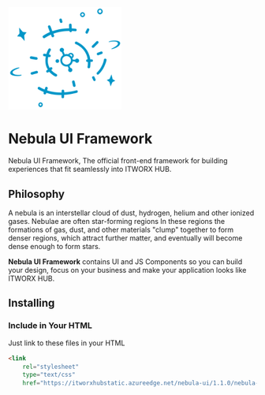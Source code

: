 <p>
    <img width="230" src="https://github.com/hamed-farag/Nebula-UI/raw/master/nebulaui-hub-logo.png">
</p>

# Nebula UI Framework
Nebula UI Framework, The official front-end framework for building experiences that fit seamlessly into ITWORX HUB.

## Philosophy
A nebula is an interstellar cloud of dust, hydrogen, helium and other ionized gases. Nebulae are often star-forming regions In these regions the formations of gas, dust, and other materials "clump" together to form denser regions, which attract further matter, and eventually will become dense enough to form stars.

**Nebula UI Framework** contains UI and JS Components so you can build your design, focus on your business and make your application looks like ITWORX HUB.

## Installing

### Include in Your HTML
 Just link to these files in your HTML

```HTML
<link 
    rel="stylesheet" 
    type="text/css" 
    href="https://itworxhubstatic.azureedge.net/nebula-ui/1.1.0/nebula-ui.min.css"/>
```

